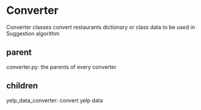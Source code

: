 # Converter

Converter classes convert restaurants dictionary or class data 
    to be used in Suggestion algorithm
    
## parent
converter.py: the parents of every converter

## children
yelp_data_converter: convert yelp data 